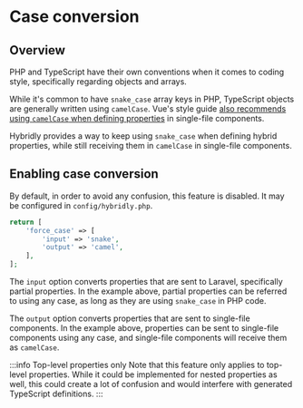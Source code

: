 # Case conversion

## Overview

PHP and TypeScript have their own conventions when it comes to coding style, specifically regarding objects and arrays. 

While it's common to have `snake_case` array keys in PHP, TypeScript objects are generally written using `camelCase`. Vue's style guide [also recommends using `camelCase` when defining properties](https://eslint.vuejs.org/rules/prop-name-casing.html) in single-file components.

Hybridly provides a way to keep using `snake_case` when defining hybrid properties, while still receiving them in `camelCase` in single-file components.

## Enabling case conversion

By default, in order to avoid any confusion, this feature is disabled. It may be configured in `config/hybridly.php`.

```php
return [
    'force_case' => [
        'input' => 'snake',
        'output' => 'camel',
    ],
];
```

The `input` option converts properties that are sent to Laravel, specifically partial properties. In the example above, partial properties can be referred to using any case, as long as they are using `snake_case` in PHP code.

The `output` option converts properties that are sent to single-file components. In the example above, properties can be sent to single-file components using any case, and single-file components will receive them as `camelCase`.

:::info Top-level properties only
Note that this feature only applies to top-level properties. While it could be implemented for nested properties as well, this could create a lot of confusion and would interfere with generated TypeScript definitions.
:::
